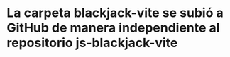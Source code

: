 # La carpeta blackjack-vite se subió a GitHub de manera independiente al repositorio js-blackjack-vite
